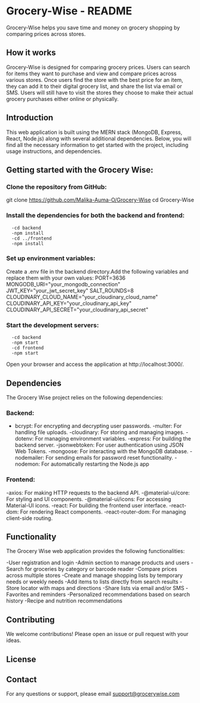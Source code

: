 # Grocery-Wise - README

Grocery-Wise helps you save time and money on grocery shopping by comparing prices across stores.

## How it works

Grocery-Wise is designed for comparing grocery prices. Users can search for items they want to purchase and view and compare prices across various stores.
Once users find the store with the best price for an item, they can add it to their digital grocery list, and share the list via email or SMS.
Users will still have to visit the stores they choose to make their actual grocery purchases either online or physically.

## Introduction

This web application is built using the MERN stack (MongoDB, Express, React, Node.js) along with several additional dependencies. Below, you will find all the necessary information to get started with the project, including usage instructions, and dependencies.

## Getting started with the Grocery Wise:

### Clone the repository from GitHub:

git clone https://github.com/Malika-Auma-O/Grocery-Wise
cd Grocery-Wise

### Install the dependencies for both the backend and frontend:

      -cd backend
      -npm install
      -cd ../frontend
      -npm install

### Set up environment variables:

Create a .env file in the backend directory.Add the following variables and replace them with your own values:
PORT=3636
MONGODB_URI="your_mongodb_connection"
JWT_KEY="your_jwt_secret_key"
SALT_ROUNDS=8
CLOUDINARY_CLOUD_NAME="your_cloudinary_cloud_name"
CLOUDINARY_API_KEY="your_cloudinary_api_key"
CLOUDINARY_API_SECRET="your_cloudinary_api_secret"

### Start the development servers:

      -cd backend
      -npm start
      -cd frontend
      -npm start

Open your browser and access the application at http://localhost:3000/.

## Dependencies

The Grocery Wise project relies on the following dependencies:

### Backend:

- bcrypt: For encrypting and decrypting user passwords.
  -multer: For handling file uploads.
  -cloudinary: For storing and managing images.
  -dotenv: For managing environment variables.
  -express: For building the backend server.
  -jsonwebtoken: For user authentication using JSON Web Tokens.
  -mongoose: For interacting with the MongoDB database.
  -nodemailer: For sending emails for password reset functionality.
  -nodemon: For automatically restarting the Node.js app

### Frontend:

-axios: For making HTTP requests to the backend API.
-@material-ui/core: For styling and UI components.
-@material-ui/icons: For accessing Material-UI icons.
-react: For building the frontend user interface.
-react-dom: For rendering React components.
-react-router-dom: For managing client-side routing.

## Functionality

The Grocery Wise web application provides the following functionalities:

-User registration and login
-Admin section to manage products and users
-Search for groceries by category or barcode reader
-Compare prices across multiple stores
-Create and manage shopping lists by temporary needs or weekly needs
-Add items to lists directly from search results
-Store locator with maps and directions
-Share lists via email and/or SMS
-Favorites and reminders
-Personalized recommendations based on search history
-Recipe and nutrition recommendations

## Contributing

We welcome contributions! Please open an issue or pull request with your ideas.

## License

## Contact

For any questions or support, please email support@grocerywise.com
